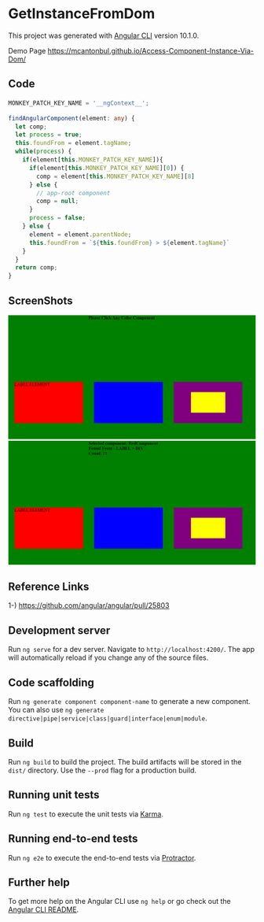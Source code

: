 # GetInstanceFromDom

This project was generated with [Angular CLI](https://github.com/angular/angular-cli) version 10.1.0.

Demo Page https://mcantonbul.github.io/Access-Component-Instance-Via-Dom/
## Code
``` typescript
MONKEY_PATCH_KEY_NAME = '__ngContext__';
```


``` typescript
findAngularComponent(element: any) {
  let comp;
  let process = true;
  this.foundFrom = element.tagName;
  while(process) {
    if(element[this.MONKEY_PATCH_KEY_NAME]){
      if(element[this.MONKEY_PATCH_KEY_NAME][0]) {
        comp = element[this.MONKEY_PATCH_KEY_NAME][8]
      } else {
        // app-root component
        comp = null;
      }
      process = false;
    } else {
      element = element.parentNode;
      this.foundFrom = `${this.foundFrom} > ${element.tagName}`
    }
  }
  return comp;
}
```

## ScreenShots
![1](https://github.com/mcantonbul/Access-Component-Instance-Via-Dom/blob/master/src/assets/1.png?raw=true)
![2](https://github.com/mcantonbul/Access-Component-Instance-Via-Dom/blob/master/src/assets/2.png?raw=true)

## Reference Links

1-) https://github.com/angular/angular/pull/25803

## Development server

Run `ng serve` for a dev server. Navigate to `http://localhost:4200/`. The app will automatically reload if you change any of the source files.

## Code scaffolding

Run `ng generate component component-name` to generate a new component. You can also use `ng generate directive|pipe|service|class|guard|interface|enum|module`.

## Build

Run `ng build` to build the project. The build artifacts will be stored in the `dist/` directory. Use the `--prod` flag for a production build.

## Running unit tests

Run `ng test` to execute the unit tests via [Karma](https://karma-runner.github.io).

## Running end-to-end tests

Run `ng e2e` to execute the end-to-end tests via [Protractor](http://www.protractortest.org/).

## Further help

To get more help on the Angular CLI use `ng help` or go check out the [Angular CLI README](https://github.com/angular/angular-cli/blob/master/README.md).
